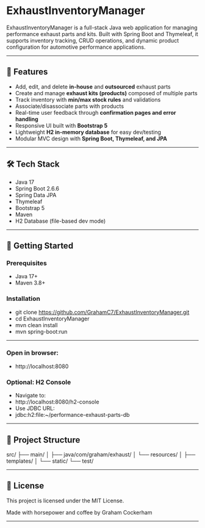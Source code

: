 # ExhaustInventoryManager

ExhaustInventoryManager is a full-stack Java web application for managing performance exhaust parts and kits. Built with Spring Boot and Thymeleaf, it supports inventory tracking, CRUD operations, and dynamic product configuration for automotive performance applications.

---

## 🚗 Features

- Add, edit, and delete **in-house** and **outsourced** exhaust parts
- Create and manage **exhaust kits (products)** composed of multiple parts
- Track inventory with **min/max stock rules** and validations
- Associate/disassociate parts with products
- Real-time user feedback through **confirmation pages and error handling**
- Responsive UI built with **Bootstrap 5**
- Lightweight **H2 in-memory database** for easy dev/testing
- Modular MVC design with **Spring Boot, Thymeleaf, and JPA**

---

## 🛠 Tech Stack

- Java 17
- Spring Boot 2.6.6
- Spring Data JPA
- Thymeleaf
- Bootstrap 5
- Maven
- H2 Database (file-based dev mode)

---

## 🚀 Getting Started

### Prerequisites

- Java 17+
- Maven 3.8+

### Installation

- git clone https://github.com/GrahamC7/ExhaustInventoryManager.git
- cd ExhaustInventoryManager
- mvn clean install
- mvn spring-boot:run

---

### Open in browser:
- http://localhost:8080

### Optional: H2 Console
- Navigate to:
- http://localhost:8080/h2-console
- Use JDBC URL: 
- jdbc:h2:file:~/performance-exhaust-parts-db

---

## 📂 Project Structure
src/
├── main/
│   ├── java/com/graham/exhaust/
│   └── resources/
│       ├── templates/
│       └── static/
└── test/

---

## 📃 License
This project is licensed under the MIT License.

Made with horsepower and coffee by Graham Cockerham

---
